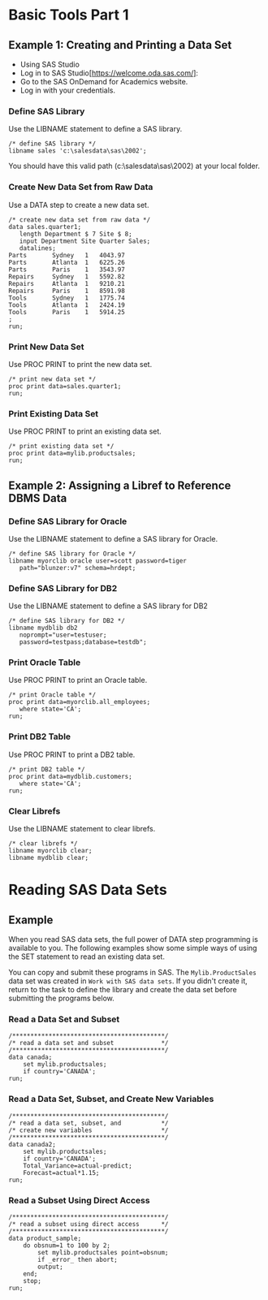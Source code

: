 # Basic Tools Part 1

## Example 1: Creating and Printing a Data Set
- Using SAS Studio
- Log in to SAS Studio[https://welcome.oda.sas.com/]:
- Go to the SAS OnDemand for Academics website.
- Log in with your credentials.


### Define SAS Library
Use the LIBNAME statement to define a SAS library.

```sas
/* define SAS library */
libname sales 'c:\salesdata\sas\2002';
```
You should have this valid path (c:\salesdata\sas\2002) at your local folder.

### Create New Data Set from Raw Data
Use a DATA step to create a new data set.
```sas
/* create new data set from raw data */
data sales.quarter1;
   length Department $ 7 Site $ 8;
   input Department Site Quarter Sales;
   datalines;
Parts       Sydney   1   4043.97
Parts       Atlanta  1   6225.26
Parts       Paris    1   3543.97
Repairs     Sydney   1   5592.82
Repairs     Atlanta  1   9210.21
Repairs     Paris    1   8591.98
Tools       Sydney   1   1775.74
Tools       Atlanta  1   2424.19
Tools       Paris    1   5914.25
;
run;

```

### Print New Data Set
Use PROC PRINT to print the new data set.
```sas
/* print new data set */
proc print data=sales.quarter1;
run;
```

### Print Existing Data Set
Use PROC PRINT to print an existing data set.

```sas
/* print existing data set */
proc print data=mylib.productsales;
run;
```

## Example 2: Assigning a Libref to Reference DBMS Data
### Define SAS Library for Oracle
Use the LIBNAME statement to define a SAS library for Oracle.
```sas
/* define SAS library for Oracle */
libname myorclib oracle user=scott password=tiger
   path="blunzer:v7" schema=hrdept;
```
### Define SAS Library for DB2
Use the LIBNAME statement to define a SAS library for DB2
```sas
/* define SAS library for DB2 */
libname mydblib db2
   noprompt="user=testuser;
   password=testpass;database=testdb";

```
### Print Oracle Table
Use PROC PRINT to print an Oracle table.
```sas
/* print Oracle table */
proc print data=myorclib.all_employees;
   where state='CA';
run;

```
### Print DB2 Table
Use PROC PRINT to print a DB2 table.
```sas
/* print DB2 table */
proc print data=mydblib.customers;
   where state='CA';
run;

```
### Clear Librefs
Use the LIBNAME statement to clear librefs.
```sas
/* clear librefs */
libname myorclib clear;
libname mydblib clear;
```

# Reading SAS Data Sets

## Example

When you read SAS data sets, the full power of DATA step programming is available to you. The following examples show some simple ways of using the SET statement to read an existing data set.

You can copy and submit these programs in SAS. The `Mylib.ProductSales` data set was created in `Work with SAS data sets`. If you didn't create it, return to the task to define the library and create the data set before submitting the programs below.

### Read a Data Set and Subset

```sas
/******************************************/
/* read a data set and subset             */
/******************************************/
data canada;
    set mylib.productsales;
    if country='CANADA';
run;
```

### Read a Data Set, Subset, and Create New Variables
```sas
/******************************************/
/* read a data set, subset, and           */
/* create new variables                   */
/******************************************/
data canada2;
    set mylib.productsales;
    if country='CANADA';
    Total_Variance=actual-predict;
    Forecast=actual*1.15;
run;
```
### Read a Subset Using Direct Access
```sas
/******************************************/
/* read a subset using direct access      */
/******************************************/
data product_sample;
    do obsnum=1 to 100 by 2;
        set mylib.productsales point=obsnum;
        if _error_ then abort;
        output;
    end;
    stop;
run;
```
